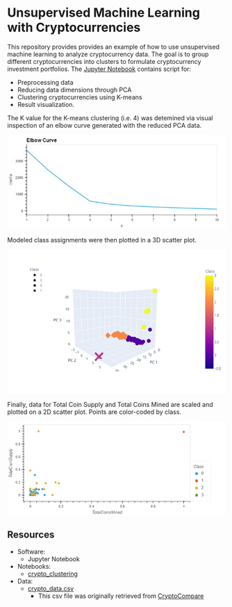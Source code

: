 # Unsupervised Machine Learning with Cryptocurrencies
This repository provides provides an example of how to use unsupervised machine learning to analyze cryptocurrency data. The goal is to group different cryptocurrencies into clusters to formulate cryptocurrency investment portfolios. The [Jupyter Notebook](Notebooks/crypto_clustering.ipynb) contains script for:
- Preprocessing data
- Reducing data dimensions through PCA
- Clustering cryptocurrencies using K-means
- Result visualization.

The K value for the K-means clustering (i.e. 4) was detemined via visual inspection of an elbow curve generated with the reduced PCA data.

![Fig 1. Elbow Curve for Cryptocurrency Analysis](Images/elbow_curve.png)

Modeled class assignments were then plotted in a 3D scatter plot.

![Fig 2. 3D-Scatter Plot of All Three Principal Components Colored by Class](Images/scatter_3D_class.png)

Finally, data for Total Coin Supply and Total Coins Mined are scaled and plotted on a 2D scatter plot. Points are color-coded by class.

![Fig 3. 2D-Scatter Plot of Total Coins Mined vs Total Coin Supply Colored by Class](Images/scatter_2D_scaled.png)



## Resources
- Software:
  - Jupyter Notebook
- Notebooks:
  - [crypto_clustering](Notebooks/crypto_clustering.ipynb)
- Data:
  - [crypto_data.csv](Resources/crypto_data.csv)
    - This csv file was originally retrieved from [CryptoCompare](https://min-api.cryptocompare.com/data/all/coinlist)
